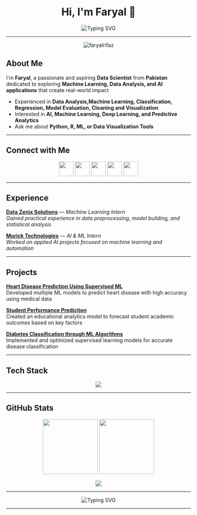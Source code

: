 <h1 align="center">Hi, I'm Faryal 👋</h1>

<p align="center">
  <img src="https://readme-typing-svg.demolab.com?font=Fira+Code&size=24&duration=2500&pause=1000&color=00C2CB&center=true&vCenter=true&width=600&lines=Aspiring+Data+Scientist;Machine+Learning+Enthusiast;Python+%7C+R+%7C+Excel+%7C+Power+BI;Turning+Data+into+Insights+and+Decisions" alt="Typing SVG" />
</p>

---

<p align="center">
  <img src="https://komarev.com/ghpvc/?username=faryalrifaz&label=Profile%20views&color=5DADE2&label_color=ffffff&style=flat" alt="faryalrifaz" />
</p>


##  **About Me**  
I'm **Faryal**, a passionate and aspiring **Data Scientist** from **Pakistan** dedicated to exploring **Machine Learning, Data Analysis, and AI applications** that create real-world impact  

  
-  Experienced in **Data Analysis,Machine Learning, Classification, Regression, Model Evaluation, Cleaning and Visualization**  
-  Interested in **AI, Machine Learning, Deep Learning, and Predictive Analytics**  
-  Ask me about **Python, R, ML, or Data Visualization Tools**  

--- 

## Connect with Me  

<p align="center">
  <a href="https://github.com/Faryalrifaz"><img src="https://skillicons.dev/icons?i=github" width="40" /></a>
  <a href="https://www.linkedin.com/in/faryal-rifaz"><img src="https://skillicons.dev/icons?i=linkedin" width="40" /></a>
  <a href="mailto:faryalrifaz@gmail.com"><img src="https://skillicons.dev/icons?i=gmail" width="40" /></a>
  <a href="https://www.kaggle.com/faryalrifaz3374"><img src="https://www.vectorlogo.zone/logos/kaggle/kaggle-icon.svg" width="40" /></a>
  <a href="https://twitter.com/FaryalRifaz"><img src="https://skillicons.dev/icons?i=twitter" width="40" /></a>
</p>

---

##  Experience  

**[Data Zenix Solutions](https://github.com/Faryalrifaz/DataZenix_internship2025)** — *Machine Learning Intern*  
*Gained practical experience in data preprocessing, model building, and statistical analysis*

**[Murick Technologies](https://github.com/Faryalrifaz/MurickTechnologies-_internship2025)** — *AI & ML Intern*  
*Worked on applied AI projects focused on machine learning and automation*

---

##  Projects  


**[Heart Disease Prediction Using Supervised ML](https://github.com/Faryalrifaz/Heart-Disease-Project/blob/main/heart-disease-prediction-5-ml-models.ipynb)**  
Developed multiple ML models to predict heart disease with high accuracy using medical data  

**[Student Performance Prediction](https://github.com/Faryalrifaz/Student_Performance_Prediction)**  
Created an educational analytics model to forecast student academic outcomes based on key factors  

**[Diabetes Classification through ML Algorithms](https://github.com/Faryalrifaz/Diabetes_Classification_through_ML_Algorithmes-)**  
Implemented and optimized supervised learning models for accurate disease classification  

---

## Tech Stack       

<p align="center">
  <img src="https://skillicons.dev/icons?i=python,r,sklearn,tensorflow,pytorch,git,github,vscode" />
</p>

---

##  GitHub Stats  

<p align="center">
  <img src="https://github-readme-stats.vercel.app/api?username=Faryalrifaz&show_icons=true&theme=tokyonight" height="150"/>
  <img src="https://github-readme-streak-stats.herokuapp.com?user=Faryalrifaz&theme=tokyonight" height="150"/>
</p>

<p align="center">
  <img src="https://github-readme-activity-graph.vercel.app/graph?username=Faryalrifaz&theme=tokyo-night" />
</p>

---

<p align="center">
  <img src="https://readme-typing-svg.demolab.com?font=Fira+Code&size=24&duration=2500&pause=1000&color=00C2CB&center=true&vCenter=true&width=600&lines=Thanks+for+visiting+my+profile!" alt="Typing SVG" />
</p>

---



